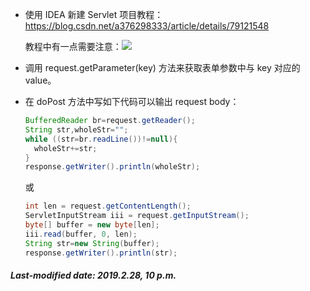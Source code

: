 + 使用 IDEA 新建 Servlet 项目教程：https://blog.csdn.net/a376298333/article/details/79121548

  教程中有一点需要注意：![](F:\github\e-Book\learning-notes\image1.png)

+ 调用 request.getParameter(key) 方法来获取表单参数中与 key 对应的 value。

+ 在 doPost 方法中写如下代码可以输出 request body：

  ```java
  BufferedReader br=request.getReader();
  String str,wholeStr="";
  while ((str=br.readLine())!=null){
  	wholeStr+=str;
  }
  response.getWriter().println(wholeStr);
  ```

  或

  ```java
  int len = request.getContentLength();
  ServletInputStream iii = request.getInputStream();
  byte[] buffer = new byte[len];
  iii.read(buffer, 0, len);
  String str=new String(buffer);
  response.getWriter().println(str);
  ```

##### Last-modified date: 2019.2.28, 10 p.m.